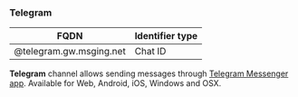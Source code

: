 ### Telegram
| FQDN                     | Identifier type                  | 
|--------------------------|----------------------------------------|
| @telegram.gw.msging.net  | Chat ID                                |

**Telegram** channel allows sending messages through [Telegram Messenger app](https://telegram.org/). Available for Web, Android, iOS, Windows and OSX. 
